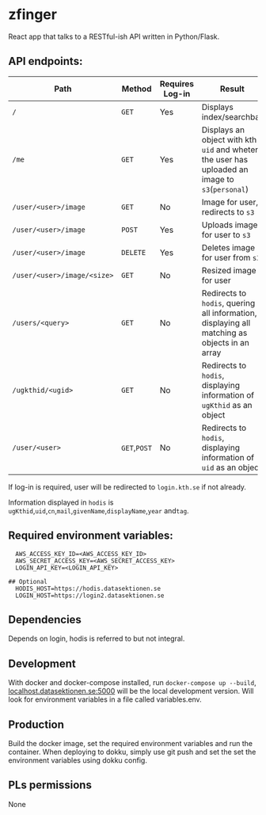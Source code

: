 # zfinger
React app that talks to a RESTful-ish API written in Python/Flask.

## API endpoints:

| Path | Method | Requires Log-in | Result |
| ----- | ----- | ----- | ----- |
| `/` | `GET` | Yes | Displays index/searchbar |
| `/me` | `GET` | Yes | Displays an object with kth `uid` and wheter the user has uploaded an image to `s3`(`personal`) |
| `/user/<user>/image` | `GET` | No | Image for user, redirects to `s3` |
| `/user/<user>/image` | `POST` | Yes | Uploads image for user to `s3` |
| `/user/<user>/image` | `DELETE` | Yes | Deletes image for user from `s3` |
| `/user/<user>/image/<size>` | `GET` | No | Resized image for user |
| `/users/<query>` | `GET`| No | Redirects to `hodis`, quering all information, displaying all matching as objects in an array |
| `/ugkthid/<ugid>` | `GET` | No | Redirects to `hodis`, displaying information of `ugKthid` as an object |
| `/user/<user>` | `GET`,`POST` | No | Redirects to `hodis`, displaying information of `uid` as an object |

If log-in is required, user will be redirected to `login.kth.se` if not already.

Information displayed in `hodis` is `ugKthid`,`uid`,`cn`,`mail`,`givenName`,`displayName`,`year` and`tag`.

## Required environment variables:
```
  AWS_ACCESS_KEY_ID=<AWS_ACCESS_KEY_ID>
  AWS_SECRET_ACCESS_KEY=<AWS_SECRET_ACCESS_KEY>
  LOGIN_API_KEY=<LOGIN_API_KEY>

## Optional
  HODIS_HOST=https://hodis.datasektionen.se
  LOGIN_HOST=https://login2.datasektionen.se
```

## Dependencies
Depends on login, hodis is referred to but not integral.

## Development
With docker and docker-compose installed, run `docker-compose up --build`, <localhost.datasektionen.se:5000> will be the local development version.
Will look for environment variables in a file called variables.env.

## Production
Build the docker image, set the required environment variables and run the container.
When deploying to dokku, simply use git push and set the set the environment variables using dokku config.

## PLs permissions
None
